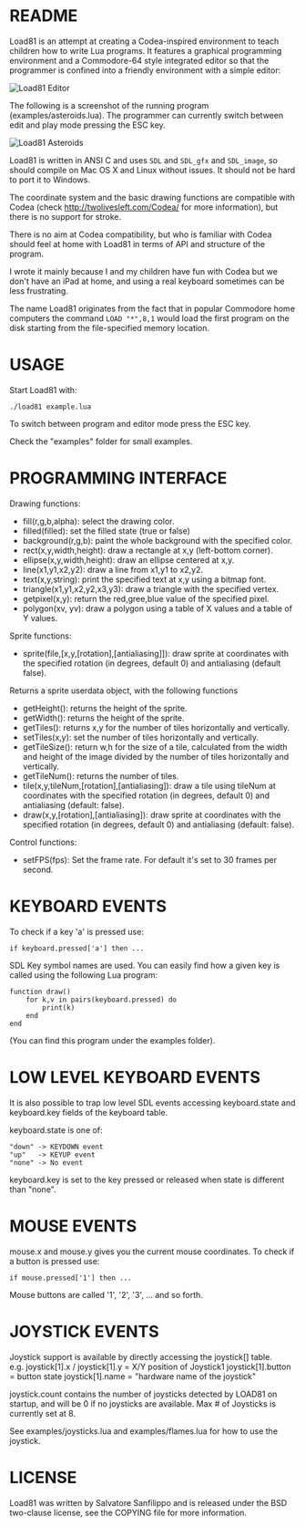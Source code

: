 README
===

Load81 is an attempt at creating a Codea-inspired environment to teach
children how to write Lua programs. It features a graphical programming
environment and a Commodore-64 style integrated editor so that the programmer
is confined into a friendly environment with a simple editor:

![Load81 Editor](http://antirez.com/misc/codakido_screenshot_1.png)

The following is a screenshot of the running program (examples/asteroids.lua).
The programmer can currently switch between edit and play mode pressing the
ESC key.

![Load81 Asteroids](http://antirez.com/misc/codakido_screenshot_3.png)

Load81 is written in ANSI C and uses `SDL` and `SDL_gfx` and `SDL_image`, so
should compile on Mac OS X and Linux without issues. It should not be hard
to port it to Windows.

The coordinate system and the basic drawing functions are compatible with
Codea (check http://twolivesleft.com/Codea/ for more information), but there
is no support for stroke.

There is no aim at Codea compatibility, but who is familiar with Codea should
feel at home with Load81 in terms of API and structure of the program.

I wrote it mainly because I and my children have fun with Codea but we don't
have an iPad at home, and using a real keyboard sometimes can be less
frustrating.

The name Load81 originates from the fact that in popular Commodore home
computers the command `LOAD "*",8,1` would load the first program on the disk
starting from the file-specified memory location.

USAGE
===

Start Load81 with:

    ./load81 example.lua

To switch between program and editor mode press the ESC key.

Check the "examples" folder for small examples.

PROGRAMMING INTERFACE
===

Drawing functions:

* fill(r,g,b,alpha): select the drawing color.
* filled(filled): set the filled state (true or false)
* background(r,g,b): paint the whole background with the specified color.
* rect(x,y,width,height): draw a rectangle at x,y (left-bottom corner).
* ellipse(x,y,width,height): draw an ellipse centered at x,y.
* line(x1,y1,x2,y2): draw a line from x1,y1 to x2,y2.
* text(x,y,string): print the specified text at x,y using a bitmap font.
* triangle(x1,y1,x2,y2,x3,y3): draw a triangle with the specified vertex.
* getpixel(x,y): return the red,gree,blue value of the specified pixel.
* polygon(xv, yv): draw a polygon using a table of X values and a table of Y values.

Sprite functions:

* sprite(file,[x,y,[rotation],[antialiasing]]): draw sprite at coordinates with the specified rotation (in degrees, default 0) and antialiasing (default false).

Returns a sprite userdata object, with the following functions

* getHeight(): returns the height of the sprite.
* getWidth(): returns the height of the sprite.
* getTiles(): returns x,y for the number of tiles horizontally and vertically.
* setTiles(x,y): set the number of tiles horizontally and vertically.
* getTileSize(): return w,h for the size of a tile, calculated from the width and height of the image divided by the number of tiles horizontally and vertically.
* getTileNum(): returns the number of tiles.
* tile(x,y,tileNum,[rotation],[antialiasing]): draw a tile using tileNum at coordinates with the specified rotation (in degrees, default 0) and antialiasing (default: false).
* draw(x,y,[rotation],[antialiasing]): draw sprite at coordinates with the specified rotation (in degrees, default 0) and antialiasing (default: false).

Control functions:

* setFPS(fps): Set the frame rate. For default it's set to 30 frames per second.

KEYBOARD EVENTS
===

To check if a key 'a' is pressed use:

    if keyboard.pressed['a'] then ...

SDL Key symbol names are used. You can easily find how a given key is
called using the following Lua program:

    function draw()
        for k,v in pairs(keyboard.pressed) do
            print(k)
        end
    end

(You can find this program under the examples folder).

LOW LEVEL KEYBOARD EVENTS
===

It is also possible to trap low level SDL events accessing keyboard.state
and keyboard.key fields of the keyboard table.

keyboard.state is one of:

    "down" -> KEYDOWN event
    "up"   -> KEYUP event
    "none" -> No event

keyboard.key is set to the key pressed or released when state is different
than "none".

MOUSE EVENTS
===

mouse.x and mouse.y gives you the current mouse coordinates. To check
if a button is pressed use:

    if mouse.pressed['1'] then ...

Mouse buttons are called '1', '2', '3', ... and so forth.

JOYSTICK EVENTS
===
Joystick support is available by directly accessing the joystick[] table.  
e.g. joystick[1].x / joystick[1].y = X/Y position of Joystick1
joystick[1].button = button state
joystick[1].name = "hardware name of the joystick"

joystick.count contains the number of joysticks detected by LOAD81 on
startup, and will be 0 if no joysticks are available.  Max # of Joysticks
is currently set at 8.

See examples/joysticks.lua and examples/flames.lua for how to use the
joystick.

LICENSE
===

Load81 was written by Salvatore Sanfilippo and is released under the
BSD two-clause license, see the COPYING file for more information.
